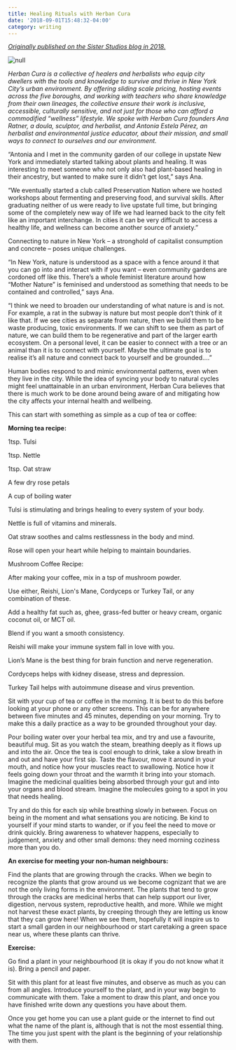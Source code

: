 ```yaml
---
title: Healing Rituals with Herban Cura
date: '2018-09-01T15:48:32-04:00'
category: writing
---
```

[_Originally published on the Sister Studios blog in 2018._](https://sisterstudios.com.au/blogs/journal/herban-cura-healers-herbalists-in-nyc-by-tara-kenny)

![null](/img/voucher1_1_large.jpeg)

_Herban Cura is a collective of healers and herbalists who equip city dwellers with the tools and knowledge to survive and thrive in New York City’s urban environment. By offering sliding scale pricing, hosting events across the five boroughs, and working with teachers who share knowledge from their own lineages, the collective ensure their work is inclusive, accessible, culturally sensitive, and not just for those who can afford a commodified “wellness” lifestyle. We spoke with Herban Cura founders Ana Ratner, a doula, sculptor, and herbalist, and Antonia Estela Pérez, an herbalist and environmental justice educator, about their mission, and small ways to connect to ourselves and our environment._

“Antonia and I met in the community garden of our college in upstate New York and immediately started talking about plants and healing. It was interesting to meet someone who not only also had plant-based healing in their ancestry, but wanted to make sure it didn’t get lost,” says Ana.

“We eventually started a club called Preservation Nation where we hosted workshops about fermenting and preserving food, and survival skills. After graduating neither of us were ready to live upstate full time, but bringing some of the completely new way of life we had learned back to the city felt like an important interchange. In cities it can be very difficult to access a healthy life, and wellness can become another source of anxiety.”

Connecting to nature in New York – a stronghold of capitalist consumption and concrete –  poses unique challenges.

“In New York, nature is understood as a space with a fence around it that you can go into and interact with if you want – even community gardens are cordoned off like this. There’s a whole feminist literature around how “Mother Nature” is feminised and understood as something that needs to be contained and controlled,” says Ana.

“I think we need to broaden our understanding of what nature is and is not. For example, a rat in the subway is nature but most people don’t think of it like that. If we see cities as separate from nature, then we build them to be waste producing, toxic environments. If we can shift to see them as part of nature, we can build them to be regenerative and part of the larger earth ecosystem. On a personal level, it can be easier to connect with a tree or an animal than it is to connect with yourself. Maybe the ultimate goal is to realise it’s all nature and connect back to yourself and be grounded....”

Human bodies respond to and mimic environmental patterns, even when they live in the city. While the idea of syncing your body to natural cycles might feel unattainable in an urban environment, Herban Cura believes that there is much work to be done around being aware of and mitigating how the city affects your internal health and wellbeing.

This can start with something as simple as a cup of tea or coffee:

**Morning tea recipe:**

1tsp. Tulsi

1tsp. Nettle

1tsp. Oat straw

A few dry rose petals

A cup of boiling water

Tulsi is stimulating and brings healing to every system of your body.

Nettle is full of vitamins and minerals.

Oat straw soothes and calms restlessness in the body and mind.

Rose will open your heart while helping to maintain boundaries.

Mushroom Coffee Recipe:

After making your coffee, mix in a tsp of mushroom powder.

Use either, Reishi, Lion's Mane, Cordyceps or Turkey Tail, or any combination of these.

Add a healthy fat such as, ghee, grass-fed butter or heavy cream, organic coconut oil, or MCT oil.

Blend if you want a smooth consistency.

Reishi will make your immune system fall in love with you.

Lion’s Mane is the best thing for brain function and nerve regeneration.

Cordyceps helps with kidney disease, stress and depression.

Turkey Tail helps with autoimmune disease and virus prevention.

Sit with your cup of tea or coffee in the morning. It is best to do this before looking at your phone or any other screens. This can be for anywhere between five minutes and 45 minutes, depending on your morning. Try to make this a daily practice as a way to be grounded throughout your day.

Pour boiling water over your herbal tea mix, and try and use a favourite, beautiful mug. Sit as you watch the steam, breathing deeply as it flows up and into the air. Once the tea is cool enough to drink, take a slow breath in and out and have your first sip. Taste the flavour, move it around in your mouth, and notice how your muscles react to swallowing. Notice how it feels going down your throat and the warmth it bring into your stomach. Imagine the medicinal qualities being absorbed through your gut and into your organs and blood stream. Imagine the molecules going to a spot in you that needs healing.

Try and do this for each sip while breathing slowly in between. Focus on being in the moment and what sensations you are noticing. Be kind to yourself if your mind starts to wander, or if you feel the need to move or drink quickly. Bring awareness to whatever happens, especially to judgement, anxiety and other small demons: they need morning coziness more than you do.  

**An exercise for meeting your non-human neighbours:**

Find the plants that are growing through the cracks. When we begin to recognize the plants that grow around us we become cognizant that we are not the only living forms in the environment. The plants that tend to grow through the cracks are medicinal herbs that can help support our liver, digestion, nervous system, reproductive health, and more. While we might not harvest these exact plants, by creeping through they are letting us know that they can grow here! When we see them, hopefully it will inspire us to start a small garden in our neighbourhood or start caretaking a green space near us, where these plants can thrive.

**Exercise:**

Go find a plant in your neighbourhood (it is okay if you do not know what it is). Bring a pencil and paper.

Sit with this plant for at least five minutes, and observe as much as you can from all angles. Introduce yourself to the plant, and in your way begin to communicate with them. Take a moment to draw this plant, and once you have finished write down any questions you have about them.

Once you get home you can use a plant guide or the internet to find out what the name of the plant is, although that is not the most essential thing. The time you just spent with the plant is the beginning of your relationship with them.

